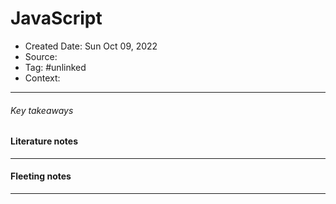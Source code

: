 # JavaScript
- Created Date: Sun Oct 09, 2022
- Source:
- Tag: #unlinked
- Context:

-----------------------------------
###### Key takeaways


#### Literature notes
-----------------------------------



#### Fleeting notes
-----------------------------------
